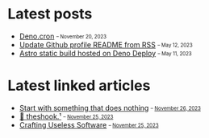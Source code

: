 # Latest posts

- [Deno.cron](https://appjeniksaan.nl/posts/deno-cron/)
  <sub><sup>– November 20, 2023</sup></sub>
- [Update Github profile README from RSS](https://appjeniksaan.nl/posts/update-github-profile-readme-from-rss/)
  <sub><sup>– May 12, 2023</sup></sub>
- [Astro static build hosted on Deno Deploy](https://appjeniksaan.nl/posts/astro-static-build-hosted-on-deno-deploy/)
  <sub><sup>– May 11, 2023</sup></sub>

# Latest linked articles

- [Start with something that does nothing](https://devblogs.microsoft.com/oldnewthing/20230725-00/?p=108482)
  <sub><sup>–
  [November 26, 2023](https://appjeniksaan.nl/linked/start-with-something-that-does-nothing/)</sup></sub>
- [🫨 theshook.¹](https://theshook.one)
  <sub><sup>–
  [November 25, 2023](https://appjeniksaan.nl/linked/theshook-one/)</sup></sub>
- [Crafting Useless Software](https://ntietz.com/blog/write-more-useless-software/)
  <sub><sup>–
  [November 25, 2023](https://appjeniksaan.nl/linked/crafting-useless-software/)</sup></sub>
